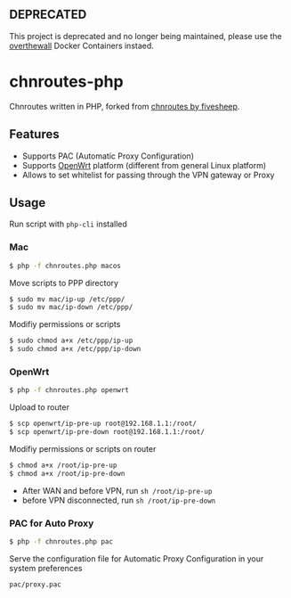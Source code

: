 
## DEPRECATED

This project is deprecated and no longer being maintained, please use the [overthewall](https://github.com/ychongsaytc/docker-images/tree/master/overthewall) Docker Containers instaed.

# chnroutes-php

Chnroutes written in PHP, forked from [chnroutes by fivesheep](https://github.com/fivesheep/chnroutes).

## Features

- Supports PAC (Automatic Proxy Configuration)
- Supports [OpenWrt](https://openwrt.org/) platform (different from general Linux platform)
- Allows to set whitelist for passing through the VPN gateway or Proxy

## Usage

Run script with `php-cli` installed

### Mac

```sh
$ php -f chnroutes.php macos
```

Move scripts to PPP directory

```sh
$ sudo mv mac/ip-up /etc/ppp/
$ sudo mv mac/ip-down /etc/ppp/
```

Modifiy permissions or scripts

```sh
$ sudo chmod a+x /etc/ppp/ip-up
$ sudo chmod a+x /etc/ppp/ip-down
```

### OpenWrt

```sh
$ php -f chnroutes.php openwrt
```

Upload to router

```sh
$ scp openwrt/ip-pre-up root@192.168.1.1:/root/
$ scp openwrt/ip-pre-down root@192.168.1.1:/root/
```

Modifiy permissions or scripts on router

```sh
$ chmod a+x /root/ip-pre-up
$ chmod a+x /root/ip-pre-down
```

- After WAN and before VPN, run `sh /root/ip-pre-up`
- before VPN disconnected, run `sh /root/ip-pre-down`

### PAC for Auto Proxy

```sh
$ php -f chnroutes.php pac
```

Serve the configuration file for Automatic Proxy Configuration in your system preferences

```
pac/proxy.pac
```

